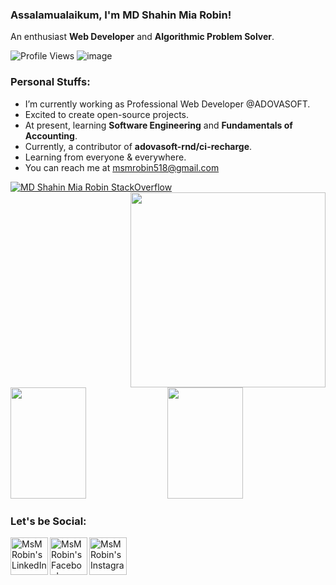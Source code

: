 ### Assalamualaikum, I'm MD Shahin Mia Robin!
An enthusiast **Web Developer** and **Algorithmic Problem Solver**.

![Profile Views](https://gpvc.arturio.dev/robinNcode)
![image](https://img.shields.io/github/followers/robinNcode?label=follow&style=social)
### Personal Stuffs:
  - I’m currently working as Professional Web Developer @ADOVASOFT.
  - Excited to create open-source projects.
  - At present, learning **Software Engineering** and **Fundamentals of Accounting**.
  - Currently, a contributor of **adovasoft-rnd/ci-recharge**.
  - Learning from everyone & everywhere.
  - You can reach me at <a href="mailto:msmrobin518@gmail.com">msmrobin518@gmail.com</a>
<p>
  
[![MD Shahin Mia Robin StackOverflow](https://github-readme-stackoverflow.vercel.app/?userID=13676718)](https://stackoverflow.com/users/13676718/msm-robin) 
<img src="https://github-readme-stats-delta-three-47.vercel.app/api/top-langs/?username=robinNcode&theme=vue&langs_count=7" align="right" height="312px" width="312px" />
<img src="https://github-readme-stats.vercel.app/api/top-langs/?username=hafijul233&layout=compact" height="178px" width="49%" />
<img src="https://github-readme-stats.vercel.app/api/wakatime/?username=robinNcode&layout=compact" style="height:178px;" width="49%"/>

</p>

### Let's be Social: 
<p>
    <a href="https://www.linkedin.com/in/msm-robin-96b29a1b2/" target="blank"><img align="left" alt="MsM Robin's LinkedIn" width="60px" src="https://cdn.jsdelivr.net/npm/simple-icons@v3/icons/linkedin.svg" /></a>
    <a href="https://www.facebook.com/arrobinkhan34" target="blank"><img align="left" alt="MsM Robin's Facebook" width="60px" src="https://cdn.jsdelivr.net/npm/simple-icons@v3/icons/facebook.svg" /></a>
    <a href="https://instagram.com/msmrobin07" target="blank"><img align="left" alt="MsM Robin's Instagram" width="60px" src="https://cdn.jsdelivr.net/npm/simple-icons@v3/icons/instagram.svg" /></a>
</p>
